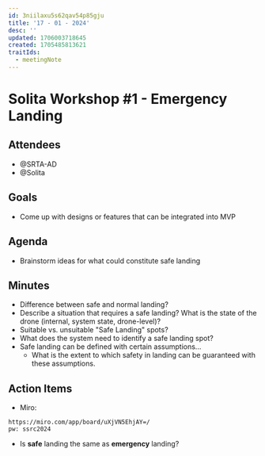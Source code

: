 ```yaml
---
id: 3niilaxu5s62qav54p85gju
title: '17 - 01 - 2024'
desc: ''
updated: 1706003718645
created: 1705485813621
traitIds:
  - meetingNote
---
```


# Solita Workshop #1 - Emergency Landing

## Attendees

- @SRTA-AD
- @Solita

## Goals

- Come up with designs or features that can be integrated into MVP

## Agenda

- Brainstorm ideas for what could constitute safe landing

## Minutes

- Difference between safe and normal landing?
- Describe a situation that requires a safe landing? What is the state of the drone (internal, system state, drone-level)?
- Suitable vs. unsuitable "Safe Landing" spots?
- What does the system need to identify a safe landing spot?
- Safe landing can be defined with certain assumptions...
  - What is the extent to which safety in landing can be guaranteed with these assumptions.

## Action Items

- Miro:
```
https://miro.com/app/board/uXjVN5EhjAY=/ 
pw: ssrc2024
``````
- Is **safe** landing the same as **emergency** landing?